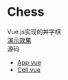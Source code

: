 # Chess  
Vue.js实现的丼字棋  
[演示效果](https://xiao01.github.io/chess/dist/index.html)  
源码  
* [App.vue](https://github.com/Xiao01/chess/blob/master/src/App.vue)  
* [Cell.vue](https://github.com/Xiao01/chess/blob/master/src/Cell.vue)  

